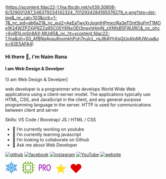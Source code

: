 (https://scontent.fdac22-1.fna.fbcdn.net/v/t39.30808-6/329001287_546379234142324_7012934284195076279_n.png?stp=dst-jpg&_nc_cat=103&ccb=1-7&_nc_sid=ab6a21&_nc_eui2=AeEaTwxXrJoqnIHPmxciRa3eTDntStuFmT1MOe1K24WZPZXjP6ZZq95C05Y6NxOEt3ngyhHmjN_zXNfsB5FWJIRC&_nc_ohc=6yjB1jLmSn8AX-MUdI5&_nc_ht=scontent.fdac22-1.fna&oh=00_AfBNqAyau6oymkhPoh7nulcL_rgJ8jAYhXpQUxAIpMUWuw&oe=63E5AFA4)

### Hi there 👋, i'm Naim Rana
#### I am Web Design & Develper
![I am Web Design & Develper]

 web developer is a programmer who develops World Wide Web applications using a client–server model. The applications typically use HTML, CSS, and JavaScript in the client, and any general-purpose programming language in the server. HTTP is used for communications between client and server

Skills: VS Code / Boostrap/ JS / HTML / CSS

- 🔭 I’m currently working on youtube 
- 🌱 I’m currently learning javascript 
- 👯 I’m looking to collaborate on Github 
- 💬 Ask me about Web Developer 


[<img src='https://cdn.jsdelivr.net/npm/simple-icons@3.0.1/icons/github.svg' alt='github' height='40'>](https://github.com/https://github.com/naim473596/-naim473596/edit/main/README.md)  [<img src='https://cdn.jsdelivr.net/npm/simple-icons@3.0.1/icons/facebook.svg' alt='facebook' height='40'>](https://www.facebook.com/https://www.facebook.com/md.naimrana.5876)  [<img src='https://cdn.jsdelivr.net/npm/simple-icons@3.0.1/icons/instagram.svg' alt='instagram' height='40'>](https://www.instagram.com/https://www.instagram.com/naim473596//)  [<img src='https://cdn.jsdelivr.net/npm/simple-icons@3.0.1/icons/youtube.svg' alt='YouTube' height='40'>](https://www.youtube.com/channel/https://studio.youtube.com/channel/UCjyccmoKO0HnHPTchj1oDKg/videos/upload?filter=%5B%5D&sort=%7B%22columnType%22%3A%22date%22%2C%22sortOrder%22%3A%22DESCENDING%22%7D)  [<img src='https://cdn.jsdelivr.net/npm/simple-icons@3.0.1/icons/icloud.svg' alt='website' height='40'>](https://www.naim.com/)  

<a href='https://archiveprogram.github.com/'><img src='https://raw.githubusercontent.com/acervenky/animated-github-badges/master/assets/acbadge.gif' width='40' height='40'></a> <a href='https://docs.github.com/en/developers'><img src='https://raw.githubusercontent.com/acervenky/animated-github-badges/master/assets/devbadge.gif' width='40' height='40'></a> <a href='https://github.com/pricing'><img src='https://raw.githubusercontent.com/acervenky/animated-github-badges/master/assets/pro.gif' width='40' height='40'></a> <a href='https://stars.github.com/'><img src='https://raw.githubusercontent.com/acervenky/animated-github-badges/master/assets/starbadge.gif' width='35' height='35'></a> <a href='https://docs.github.com/en/github/supporting-the-open-source-community-with-github-sponsors'><img src='https://raw.githubusercontent.com/acervenky/animated-github-badges/master/assets/sponsorbadge.gif' width='35' height='35'></a> 

